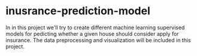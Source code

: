 # inusrance-prediction-model
In in this project we'll try to create different machine learning supervised models for pedicting whether a given house should consider apply for insurance. The data preprocessing and visualization will be included in this project.
